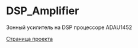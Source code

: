 # DSP_Amplifier
Зонный усилитель на DSP процессоре ADAU1452

[Страница проекта](https://blog.instalator.ru/archives/2755)
